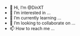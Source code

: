 - 👋 Hi, I’m @DinXT
- 👀 I’m interested in ...
- 🌱 I’m currently learning ...
- 💞️ I’m looking to collaborate on ...
- 📫 How to reach me ...

<!---
DinXT/DinXT is a ✨ special ✨ repository because its `README.md` (this file) appears on your GitHub profile.
You can click the Preview link to take a look at your changes.
--->
